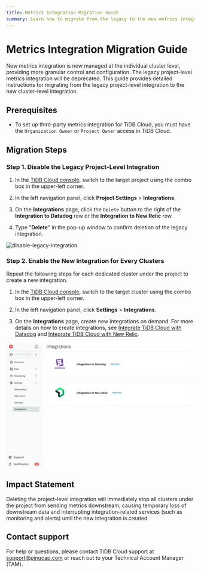 ```yaml
---
title: Metrics Integration Migration Guide
summary: Learn how to migrate from the legacy to the new metrics integration.
---
```


# Metrics Integration Migration Guide

New metrics integration is now managed at the individual cluster level, providing more granular control and configuration. The legacy project-level metrics integration will be deprecated. This guide provides detailed instructions for migrating from the legacy project-level integration to the new cluster-level integration.

## Prerequisites

- To set up third-party metrics integration for TiDB Cloud, you must have the `Organization Owner` or `Project Owner` access in TiDB Cloud.

## Migration Steps

### Step 1. Disable the Legacy Project-Level Integration

1. In the [TiDB Cloud console](https://tidbcloud.com/), switch to the target project using the combo box in the upper-left corner.

2. In the left navigation panel, click **Project Settings** > **Integrations**.

3. On the **Integrations** page, click the `Delete` button to the right of the **Integration to Datadog** row or the **Integration to New Relic** row.

4. Type "**Delete**" in the pop-up window to confirm deletion of the legacy integration.

![disable-legacy-integration](/media/tidb-cloud/disable-legacy-integration.png)

### Step 2. Enable the New Integration for Every Clusters

Repeat the following steps for each dedicated cluster under the project to create a new integration.

1. In the [TiDB Cloud console](https://tidbcloud.com/), switch to the target cluster using the combo box in the upper-left corner.

2. In the left navigation panel, click **Settings** > **Integrations**.

3. On the **Integrations** page, create new integrations on demand. For more details on how to create integrations, see [Integrate TiDB Cloud with Datadog](/tidb-cloud/monitor-datadog-integration.md) and [Integrate TiDB Cloud with New Relic](/tidb-cloud/monitor-new-relic-integration.md).

![create-new-integration](/media/tidb-cloud/create-new-integration.png)

## Impact Statement

Deleting the project-level integration will immediately stop all clusters under the project from sending metrics downstream, causing temporary loss of downstream data and interrupting integration-related services (such as monitoring and alerts) until the new integration is created.

## Contact support

For help or questions, please contact TiDB Cloud support at <a href="mailto:support@pingcap.com">support@pingcap.com</a> or reach out to your Technical Account Manager (TAM).
